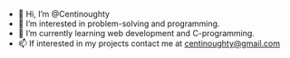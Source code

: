 - 👋 Hi, I’m @Centinoughty
- 👀 I’m interested in problem-solving and programming.
- 🌱 I’m currently learning web development and C-programming.
- 📫 If interested in my projects contact me at centinoughty@gmail.com

<!---
Centinoughty/Centinoughty is a ✨ special ✨ repository because its `README.md` (this file) appears on your GitHub profile.
You can click the Preview link to take a look at your changes.
--->
